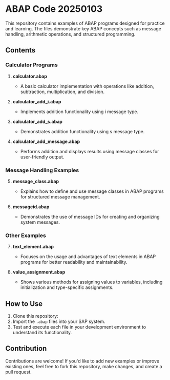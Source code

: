 # ABAP Code 20250103

This repository contains examples of ABAP programs designed for practice and learning. The files demonstrate key ABAP concepts such as message handling, arithmetic operations, and structured programming.

## Contents

### Calculator Programs
1. **calculator.abap**  
   - A basic calculator implementation with operations like addition, subtraction, multiplication, and division.

2. **calculator_add_i.abap**  
   - Implements addition functionality using i message type.

3. **calculator_add_s.abap**  
   - Demonstrates addition functionality using s message type.

4. **calculator_add_message.abap**  
   - Performs addition and displays results using message classes for user-friendly output.

### Message Handling Examples
5. **message_class.abap**  
   - Explains how to define and use message classes in ABAP programs for structured message management.

6. **messageid.abap**  
   - Demonstrates the use of message IDs for creating and organizing system messages.

### Other Examples
7. **text_element.abap**  
   - Focuses on the usage and advantages of text elements in ABAP programs for better readability and maintainability.

8. **value_assignment.abap**  
   - Shows various methods for assigning values to variables, including initialization and type-specific assignments.

## How to Use

1. Clone this repository:
2. Import the `.abap` files into your SAP system.
3. Test and execute each file in your development environment to understand its functionality.

## Contribution

Contributions are welcome! If you'd like to add new examples or improve existing ones, feel free to fork this repository, make changes, and create a pull request.
